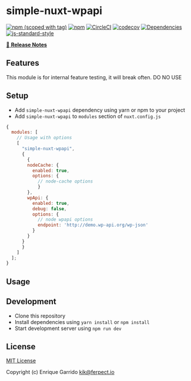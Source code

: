 # simple-nuxt-wpapi

[![npm (scoped with tag)](https://img.shields.io/npm/v/simple-nuxt-wpapi/latest.svg?style=flat-square)](https://npmjs.com/package/simple-nuxt-wpapi)
[![npm](https://img.shields.io/npm/dt/simple-nuxt-wpapi.svg?style=flat-square)](https://npmjs.com/package/simple-nuxt-wpapi)
[![CircleCI](https://circleci.com/gh/qopqopqop/simple-nuxt-wpapi.svg?style=svg)](https://circleci.com/gh/qopqopqop/simple-nuxt-wpapi)
[![codecov](https://codecov.io/gh/qopqopqop/simple-nuxt-wpapi/branch/master/graph/badge.svg)](https://codecov.io/gh/qopqopqop/simple-nuxt-wpapi)
[![Dependencies](https://david-dm.org/qopqopqop/simple-nuxt-wpapi.svg)](https://david-dm.org/qopqopqop/simple-nuxt-wpapi.svg)
[![js-standard-style](https://img.shields.io/badge/code_style-standard-brightgreen.svg?style=flat-square)](http://standardjs.com)

>

[📖 **Release Notes**](./CHANGELOG.md)

## Features

This module is for internal feature testing, it will break often. DO NO USE

## Setup

- Add `simple-nuxt-wpapi` dependency using yarn or npm to your project
- Add `simple-nuxt-wpapi` to `modules` section of `nuxt.config.js`

```js
{
  modules: [
    // Usage with options
    [
      "simple-nuxt-wpapi",
      {
        {
        nodeCache: {
          enabled: true,
          options: {
            // node-cache options
            }
        },
        wpApi: {
          enabled: true,
          debug: false,
          options: {
            // node wpapi options
            endpoint: 'http://demo.wp-api.org/wp-json'
          }
        }
      }
      }
    ]
  ];
}
```

## Usage

## Development

- Clone this repository
- Install dependencies using `yarn install` or `npm install`
- Start development server using `npm run dev`

## License

[MIT License](./LICENSE)

Copyright (c) Enrique Garrido <kik@ferpect.io>

